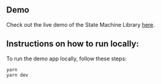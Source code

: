## Demo

Check out the live demo of the State Machine Library [here](https://intuit-fsm.vercel.app/).

## Instructions on how to run locally:

To run the demo app locally, follow these steps:

```
yarn
yarn dev
```
